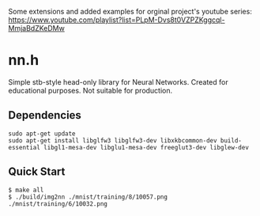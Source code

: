 Some extensions and added examples for orginal project's youtube series: 
https://www.youtube.com/playlist?list=PLpM-Dvs8t0VZPZKggcql-MmjaBdZKeDMw

# nn.h

Simple stb-style head-only library for Neural Networks. Created for educational purposes. Not suitable for production.
 
## Dependencies

```
sudo apt-get update
sudo apt-get install libglfw3 libglfw3-dev libxkbcommon-dev build-essential libgl1-mesa-dev libglu1-mesa-dev freeglut3-dev libglew-dev

```

## Quick Start

```console
$ make all
$ ./build/img2nn ./mnist/training/8/10057.png ./mnist/training/6/10032.png
```
